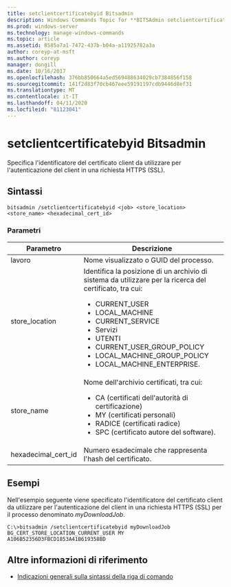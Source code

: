 ```yaml
---
title: setclientcertificatebyid Bitsadmin
description: Windows Commands Topic for **BITSAdmin setclientcertificatebyid**, che specifica l'identificatore del certificato client da usare per l'autenticazione client in una richiesta HTTPS (SSL)
ms.prod: windows-server
ms.technology: manage-windows-commands
ms.topic: article
ms.assetid: 8585a7a1-7472-437b-b04a-a11925782a3a
author: coreyp-at-msft
ms.author: coreyp
manager: dongill
ms.date: 10/16/2017
ms.openlocfilehash: 376bb850664a5ed569488634029cb7384856f158
ms.sourcegitcommit: 141f2d83f70cb467eee59191197cdb9446d8ef31
ms.translationtype: MT
ms.contentlocale: it-IT
ms.lasthandoff: 04/11/2020
ms.locfileid: "81123041"
---
```

# <a name="bitsadmin-setclientcertificatebyid"></a>setclientcertificatebyid Bitsadmin

Specifica l'identificatore del certificato client da utilizzare per l'autenticazione del client in una richiesta HTTPS (SSL).

## <a name="syntax"></a>Sintassi

```
bitsadmin /setclientcertificatebyid <job> <store_location> <store_name> <hexadecimal_cert_id>
```

### <a name="parameters"></a>Parametri

| Parametro | Descrizione |
| -------------- | -------------- |
| lavoro | Nome visualizzato o GUID del processo. |
| store_location | Identifica la posizione di un archivio di sistema da utilizzare per la ricerca del certificato, tra cui:<ul><li>CURRENT_USER</li><li>LOCAL_MACHINE</li><li>CURRENT_SERVICE</li><li>Servizi</li><li>UTENTI</li><li>CURRENT_USER_GROUP_POLICY</li><li>LOCAL_MACHINE_GROUP_POLICY</li><li>LOCAL_MACHINE_ENTERPRISE.</li></ul> |
| store_name | Nome dell'archivio certificati, tra cui:<ul><li>CA (certificati dell'autorità di certificazione)</li><li>MY (certificati personali)</li><li>RADICE (certificati radice)</li><li>SPC (certificato autore del software).</li></ul> |
| hexadecimal_cert_id | Numero esadecimale che rappresenta l'hash del certificato. |

## <a name="examples"></a>Esempi

Nell'esempio seguente viene specificato l'identificatore del certificato client da utilizzare per l'autenticazione del client in una richiesta HTTPS (SSL) per il processo denominato *myDownloadJob*.

```
C:\>bitsadmin /setclientcertificatebyid myDownloadJob BG_CERT_STORE_LOCATION_CURRENT_USER MY A106B52356D3FBCD1853A41B619358BD
```

## <a name="additional-references"></a>Altre informazioni di riferimento

- [Indicazioni generali sulla sintassi della riga di comando](command-line-syntax-key.md)